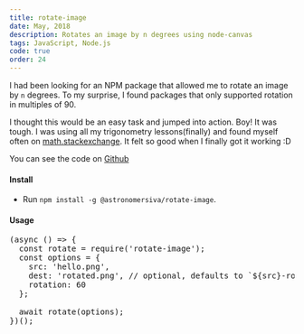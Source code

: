 ```yaml
---
title: rotate-image
date: May, 2018
description: Rotates an image by n degrees using node-canvas
tags: JavaScript, Node.js
code: true
order: 24
---
```


I had been looking for an NPM package that allowed me to rotate an image by `n` degrees. To my surprise, I found packages that only supported rotation in multiples of 90.

I thought this would be an easy task and jumped into action. Boy! It was tough. I was using all my trigonometry lessons(finally) and found myself often on [math.stackexchange](http://math.stackexchange.com/). It felt so good when I finally got it working :D

You can see the code on [Github](https://github.com/astronomersiva/rotate-image)

#### **Install**

* Run `npm install -g @astronomersiva/rotate-image`.

#### **Usage**

<pre>
(async () => {
  const rotate = require('rotate-image');
  const options = {
    src: 'hello.png',
    dest: 'rotated.png', // optional, defaults to `${src}-rotated`
    rotation: 60
  };

  await rotate(options);
})();
</pre>
